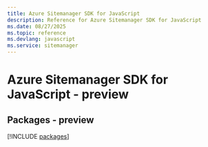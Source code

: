 ```yaml
---
title: Azure Sitemanager SDK for JavaScript
description: Reference for Azure Sitemanager SDK for JavaScript
ms.date: 08/27/2025
ms.topic: reference
ms.devlang: javascript
ms.service: sitemanager
---
```

# Azure Sitemanager SDK for JavaScript - preview
## Packages - preview
[!INCLUDE [packages](sitemanager-index.md)]